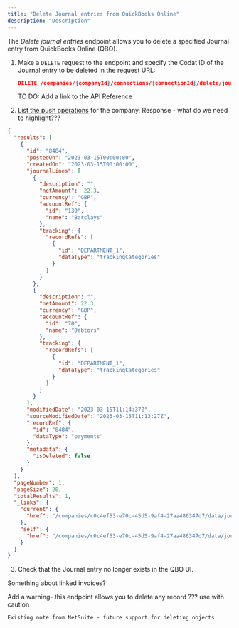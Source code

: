 ```yaml
---
title: "Delete Journal entries from QuickBooks Online"
description: "Description"
---
```


The _Delete journal entries_ endpoint allows you to delete a specified Journal entry from QuickBooks Online (QBO).

1. Make a `DELETE` request to the endpoint and specify the Codat ID of the Journal entry to be deleted in the request URL:

   ```json title="Delete a Journal entry"
   DELETE /companies/{companyId}/connections/{connectionId}/delete/journalEntries/{journalEntryId}
   ```

   TO DO: Add a link to the API Reference

2. [List the push operations](/codat-api#/operations/get-company-push-history) for the company. Response - what do we need to highlight???

```json
{
  "results": [
    {
      "id": "8484",
      "postedOn": "2023-03-15T00:00:00",
      "createdOn": "2023-03-15T00:00:00",
      "journalLines": [
        {
          "description": "",
          "netAmount": -22.3,
          "currency": "GBP",
          "accountRef": {
            "id": "139",
            "name": "Barclays"
          },
          "tracking": {
            "recordRefs": [
              {
                "id": "DEPARTMENT_1",
                "dataType": "trackingCategories"
              }
            ]
          }
        },
        {
          "description": "",
          "netAmount": 22.3,
          "currency": "GBP",
          "accountRef": {
            "id": "70",
            "name": "Debtors"
          },
          "tracking": {
            "recordRefs": [
              {
                "id": "DEPARTMENT_1",
                "dataType": "trackingCategories"
              }
            ]
          }
        }
      ],
      "modifiedDate": "2023-03-15T11:14:37Z",
      "sourceModifiedDate": "2023-03-15T11:13:27Z",
      "recordRef": {
        "id": "8484",
        "dataType": "payments"
      },
      "metadata": {
        "isDeleted": false
      }
    }
  ],
  "pageNumber": 1,
  "pageSize": 20,
  "totalResults": 1,
  "_links": {
    "current": {
      "href": "/companies/c0c4ef53-e70c-45d5-9af4-27aa486347d7/data/journalEntries?page=1&pageSize=20&orderBy=-createdOn&query=%7Bid~8484%7C%7CrecordRef.dataType~8484%7C%7CcreatedOn%3D8484%7C%7CpostedOn%3D8484%7D%26%26metadata.isDeleted!%3Dtrue"
    },
    "self": {
      "href": "/companies/c0c4ef53-e70c-45d5-9af4-27aa486347d7/data/journalEntries"
    }
  }
}
```

3. Check that the Journal entry no longer exists in the QBO UI.

Something about linked invoices?


Add a warning- this endpoint allows you to delete any record ??? use with caution

```info
Existing note from NetSuite - future support for deleting objects
```